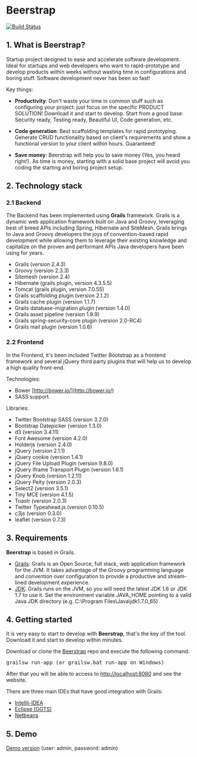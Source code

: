 # Beerstrap
[![Build Status](https://travis-ci.org/raulgomis/beerstrap.svg?branch=master)](https://travis-ci.org/raulgomis/beerstrap)

## 1. What is Beerstrap?
Startup project designed to ease and accelerate software development.
Ideal for startups and web developers who want to rapid-prototype and develop products within weeks without wasting time in configurations and boring stuff.
Software development never has been so fast!

Key things:

- **Productivity**: Don't waste your time in common stuff such as configuring your project: just focus on the specific PRODUCT SOLUTION! Download it and start to develop. Start from a good base: Security ready, Testing ready, Beautiful UI, Code generation, etc.

- **Code generation**: Best scaffolding templates for rapid prototyping. Generate CRUD functionality based on client's requirements and show a functional version to your client within hours. Guaranteed!

- **Save money**: Beerstrap will help you to save money (Yes, you heard right!). As time is money, starting with a solid base project will avoid you coding the starting and boring project setup.

## 2. Technology stack

### 2.1 Backend
The Backend has been implemented using **Grails** framework. Grails is a dynamic web application framework built on Java and Groovy, leveraging best of breed APIs including Spring, Hibernate and SiteMesh. Grails brings to Java and Groovy developers the joys of convention-based rapid development while allowing them to leverage their existing knowledge and capitalize on the proven and performant APIs Java developers have been using for years.

- Grails (version 2.4.3)
- Groovy (version 2.3.3)
- Sitemesh (version 2.4)
- Hibernate (grails plugin, version 4.3.5.5)
- Tomcat (grails plugin, version 7.0.55)
- Grails scaffolding plugin (version 2.1.2)
- Grails cache plugin (version 1.1.7)
- Grails database-migration plugin (version 1.4.0)
- Grails asset pipeline (version 1.9.9)
- Grails spring-security-core plugin (version 2.0-RC4)
- Grails mail plugin (version 1.0.6)

### 2.2 Frontend
In the Frontend, it's been included Twitter Bootstrap as a frontend framework and several
jQuery third party plugins that will help us to develop a high quality front-end.

Technologies:
- Bower [http://bower.io/](http://bower.io/)
- SASS support.

Libraries:
- Twitter Bootstrap SASS (version 3.2.0)
- Bootstrap Datepicker (version 1.3.0)
- d3 (version 3.4.11)
- Font Awesome (version 4.2.0)
- Holderjs (version 2.4.0)
- jQuery (version 2.1.1)
- jQuery cookie (version 1.4.1)
- jQuery File Upload Plugin (version 9.8.0)
- jQuery Iframe Transport Plugin (version 1.6.1)
- jQuery Knob (version 1.2.11)
- jQuery Peity (version 2.0.3)
- Select2 (version 3.5.1)
- Tiny MCE (version 4.1.5)
- Toastr (version 2.0.3)
- Twitter Typeahead.js (version 0.10.5)
- c3js (version 0.3.0)
- leaflet (version 0.7.3)


## 3. Requirements
**Beerstrap** is based in Grails.

- [Grails](http://grails.org): Grails is an Open Source, full stack, web application framework for the JVM. It takes advantage of the Groovy programming language and convention
over configuration to provide a productive and stream-lined development experience.
- [JDK](http://www.oracle.com/technetwork/es/java/javase/downloads/index.html): Grails runs on the JVM, so you will need the latest JDK 1.6 or JDK 1.7 to use it. Set the environment variable JAVA_HOME pointing to a valid Java JDK directory (e.g. C:\Program Files\Java\jdk1.7.0_65)

## 4. Getting started
It is very easy to start to develop with **Beerstrap**, that's the key of the tool. Download it and start to develop within minutes.

Download or clone the [Beerstrap](https://github.com/raulgomis/beerstrap) repo and execute the following command:
<pre>
grailsw run-app (or grailsw.bat run-app on Windows)
</pre>
After that you will be able to access to [http://localhost:8080](http://localhost:8080) and see the website.

There are three main IDEs that have good integration with Grails:

- [Intellij-IDEA](http://www.jetbrains.com/idea/features/groovy.html)
- [Eclipse (GGTS)](http://spring.io/tools/ggts)
- [Netbeans](https://netbeans.org/kb/docs/web/grails-quickstart.html)

## 5. Demo
[Demo version](http://beerstrap.rgomis.eu.cloudbees.net/) (user: admin, password: admin)
